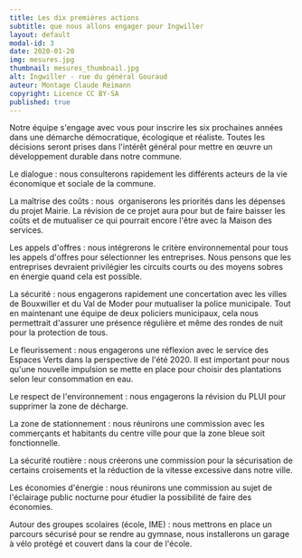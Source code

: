 ```yaml
---
title: Les dix premières actions
subtitle: que nous allons engager pour Ingwiller
layout: default
modal-id: 3 
date: 2020-01-20
img: mesures.jpg
thumbnail: mesures_thumbnail.jpg
alt: Ingwiller - rue du général Gouraud
auteur: Montage Claude Reimann
copyright: Licence CC BY-SA
published: true
---
```


<div class="col-lg-12 bg-light-gray" id="dni" >Notre équipe s'engage avec vous pour inscrire les six prochaines années dans une démarche démocratique, écologique et réaliste. Toutes les décisions seront prises dans l'intérêt général pour mettre en œuvre un développement durable dans notre commune.</div>


Le dialogue
: nous consulterons rapidement les différents acteurs de la vie économique et sociale de la commune.

La maîtrise des coûts
: nous  organiserons les priorités dans les dépenses du projet Mairie. La révision de ce projet aura pour but de faire baisser les coûts et de mutualiser ce qui pourrait encore l'être avec la Maison des services.

Les appels d'offres
: nous intégrerons le critère environnemental pour tous les appels d'offres pour sélectionner les entreprises. Nous pensons que les entreprises devraient privilégier les circuits courts ou des moyens sobres en énergie quand cela est possible.

La sécurité
: nous engagerons rapidement une concertation avec les villes de Bouxwiller et du Val de Moder pour mutualiser la police municipale. Tout en maintenant une équipe de deux policiers municipaux,  cela nous permettrait d'assurer une présence régulière et même des rondes de nuit pour la protection de tous.

Le fleurissement
: nous  engagerons  une réflexion avec le service des  Espaces Verts dans la perspective de l'été 2020. Il est important pour nous qu'une nouvelle impulsion se mette en place pour choisir des plantations selon leur consommation en eau.

Le respect de l'environnement
: nous engagerons la révision du PLUI pour supprimer la zone de décharge.

La zone de stationnement
: nous réunirons une commission avec les commerçants et habitants du centre ville pour que la zone bleue soit fonctionnelle.

La sécurité routière
: nous créerons une commission pour la sécurisation de certains croisements et la réduction de la vitesse excessive dans notre ville.

Les économies d'énergie
: nous réunirons une commission au sujet de l'éclairage public nocturne pour étudier la possibilité de faire des économies.

Autour des groupes scolaires (école, IME)
: nous mettrons en place un parcours sécurisé pour se rendre au gymnase, nous installerons un garage à vélo protégé et couvert dans la cour de l'école.  
